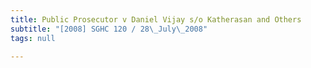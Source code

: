 ```yaml
---
title: Public Prosecutor v Daniel Vijay s/o Katherasan and Others
subtitle: "[2008] SGHC 120 / 28\_July\_2008"
tags: null

---
```


